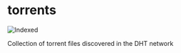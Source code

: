 torrents 
========
![Indexed](https://img.shields.io/badge/indexed-168708-blue)

Collection of torrent files discovered in the DHT network
